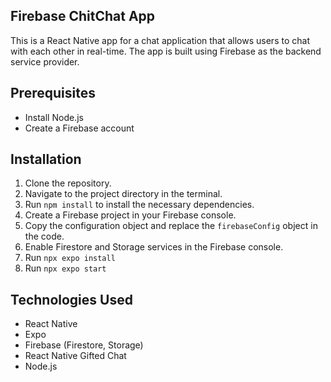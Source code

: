 ## Firebase ChitChat App

This is a React Native app for a chat application that allows users to chat with each other in real-time. The app is built using Firebase as the backend service provider.

## Prerequisites

- Install Node.js
- Create a Firebase account

## Installation

1. Clone the repository.
2. Navigate to the project directory in the terminal.
3. Run `npm install` to install the necessary dependencies.
4. Create a Firebase project in your Firebase console.
5. Copy the configuration object and replace the `firebaseConfig` object in the code.
6. Enable Firestore and Storage services in the Firebase console.
7. Run `npx expo install`
8. Run `npx expo start`

## Technologies Used

- React Native
- Expo
- Firebase (Firestore, Storage)
- React Native Gifted Chat
- Node.js
